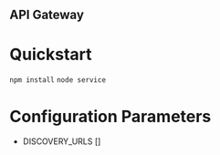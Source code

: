 API Gateway
----

# Quickstart

`npm install`
`node service`

# Configuration Parameters

* DISCOVERY_URLS []
